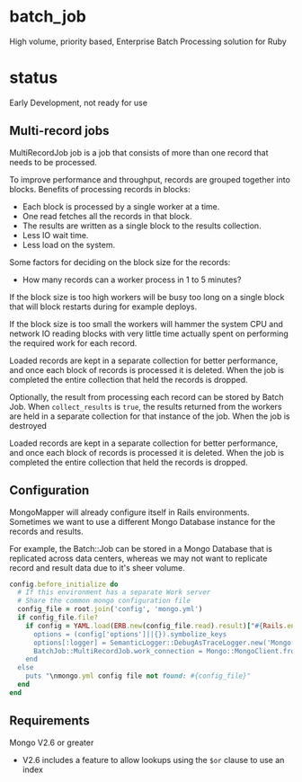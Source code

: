 batch_job
=========

High volume, priority based, Enterprise Batch Processing solution for Ruby

status
======

Early Development, not ready for use

## Multi-record jobs

MultiRecordJob job is a job that consists of more than one record that needs
to be processed.

To improve performance and throughput, records are grouped together into blocks.
Benefits of processing records in blocks:
* Each block is processed by a single worker at a time.
* One read fetches all the records in that block.
* The results are written as a single block to the results collection.
* Less IO wait time.
* Less load on the system.

Some factors for deciding on the block size for the records:
* How many records can a worker process in 1 to 5 minutes?

If the block size is too high workers will be busy too long on a single block
that will block restarts during for example deploys.

If the block size is too small the workers will hammer the system CPU and network IO
reading blocks with very little time actually spent on performing the
required work for each record.

Loaded records are kept in a separate collection for better performance, and
once each block of records is processed it is deleted. When the job is completed
the entire collection that held the records is dropped.

Optionally, the result from processing each record can be stored by Batch Job.
When `collect_results` is `true`, the results returned from the workers are
held in a separate collection for that instance of the job.
When the job is destroyed

Loaded records are kept in a separate collection for better performance, and
once each block of records is processed it is deleted. When the job is completed
the entire collection that held the records is dropped.

## Configuration

MongoMapper will already configure itself in Rails environments. Sometimes we want
to use a different Mongo Database instance for the records and results.

For example, the Batch::Job can be stored in a Mongo Database that is replicated
across data centers, whereas we may not want to replicate record and result data
due to it's sheer volume.

```ruby
config.before_initialize do
  # If this environment has a separate Work server
  # Share the common mongo configuration file
  config_file = root.join('config', 'mongo.yml')
  if config_file.file?
    if config = YAML.load(ERB.new(config_file.read).result)["#{Rails.env}_work]
      options = (config['options']||{}).symbolize_keys
      options[:logger] = SemanticLogger::DebugAsTraceLogger.new('Mongo:Work')
      BatchJob::MultiRecordJob.work_connection = Mongo::MongoClient.from_uri(config['uri'], options)
    end
  else
    puts "\nmongo.yml config file not found: #{config_file}"
  end
end
```

## Requirements

Mongo V2.6 or greater

* V2.6 includes a feature to allow lookups using the `$or` clause to use an index
